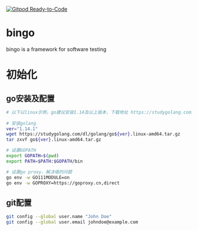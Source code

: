 [![Gitpod Ready-to-Code](https://img.shields.io/badge/Gitpod-Ready--to--Code-blue?logo=gitpod)](https://gitpod.io/#https://github.com/00000ps/bingo) 

# bingo

bingo is a framework for software testing


# 初始化
## go安装及配置
```bash
# 以下以linux示例，go建议安装1.14及以上版本，下载地址 https://studygolang.com/dl
    
# 安装golang
ver="1.14.1"
wget https://studygolang.com/dl/golang/go${ver}.linux-amd64.tar.gz
tar zxvf go${ver}.linux-amd64.tar.gz

# 设置GOPATH
export GOPATH=$(pwd)
export PATH=$PATH:$GOPATH/bin

# 设置go proxy，解决墙的问题
go env -w GO111MODULE=on
go env -w GOPROXY=https://goproxy.cn,direct
```

## git配置
```bash
git config --global user.name "John Doe"
git config --global user.email johndoe@example.com
```